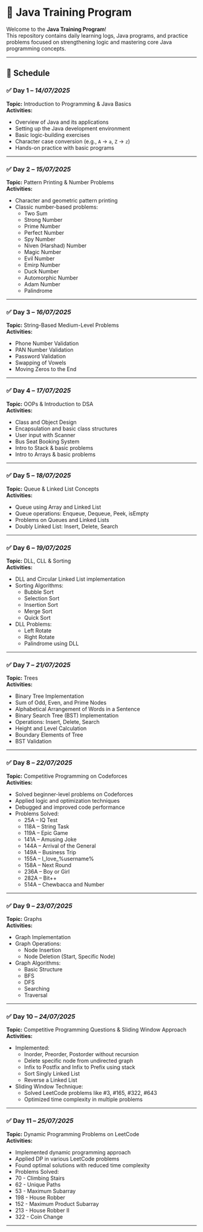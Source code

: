 # 🚀 Java Training Program

Welcome to the **Java Training Program**!  
This repository contains daily learning logs, Java programs, and practice problems focused on strengthening logic and mastering core Java programming concepts.

---

## 📅 Schedule

### ✅ Day 1 – *14/07/2025*  
**Topic:** Introduction to Programming & Java Basics  
**Activities:**
- Overview of Java and its applications  
- Setting up the Java development environment  
- Basic logic-building exercises  
- Character case conversion (e.g., `A` → `a`, `Z` → `z`)  
- Hands-on practice with basic programs  

---

### ✅ Day 2 – *15/07/2025*  
**Topic:** Pattern Printing & Number Problems  
**Activities:**
- Character and geometric pattern printing  
- Classic number-based problems:
  - Two Sum  
  - Strong Number  
  - Prime Number  
  - Perfect Number  
  - Spy Number  
  - Niven (Harshad) Number  
  - Magic Number  
  - Evil Number  
  - Emirp Number  
  - Duck Number  
  - Automorphic Number  
  - Adam Number  
  - Palindrome  

---

### ✅ Day 3 – *16/07/2025*  
**Topic:** String-Based Medium-Level Problems  
**Activities:**
- Phone Number Validation  
- PAN Number Validation  
- Password Validation  
- Swapping of Vowels  
- Moving Zeros to the End  

---

### ✅ Day 4 – *17/07/2025*  
**Topic:** OOPs & Introduction to DSA  
**Activities:**
- Class and Object Design  
- Encapsulation and basic class structures  
- User input with Scanner  
- Bus Seat Booking System  
- Intro to Stack & basic problems  
- Intro to Arrays & basic problems  

---

### ✅ Day 5 – *18/07/2025*  
**Topic:** Queue & Linked List Concepts  
**Activities:**
- Queue using Array and Linked List  
- Queue operations: Enqueue, Dequeue, Peek, isEmpty  
- Problems on Queues and Linked Lists  
- Doubly Linked List: Insert, Delete, Search  

---

### ✅ Day 6 – *19/07/2025*  
**Topic:** DLL, CLL & Sorting  
**Activities:**
- DLL and Circular Linked List implementation  
- Sorting Algorithms:
  - Bubble Sort  
  - Selection Sort  
  - Insertion Sort  
  - Merge Sort  
  - Quick Sort  
- DLL Problems:
  - Left Rotate  
  - Right Rotate  
  - Palindrome using DLL  

---

### ✅ Day 7 – *21/07/2025*  
**Topic:** Trees  
**Activities:**
- Binary Tree Implementation  
- Sum of Odd, Even, and Prime Nodes  
- Alphabetical Arrangement of Words in a Sentence  
- Binary Search Tree (BST) Implementation  
- Operations: Insert, Delete, Search  
- Height and Level Calculation  
- Boundary Elements of Tree  
- BST Validation  

---

### ✅ Day 8 – *22/07/2025*  
**Topic:** Competitive Programming on Codeforces  
**Activities:**
- Solved beginner-level problems on Codeforces  
- Applied logic and optimization techniques  
- Debugged and improved code performance  
- Problems Solved:
  - 25A – IQ Test  
  - 118A – String Task  
  - 119A – Epic Game  
  - 141A – Amusing Joke  
  - 144A – Arrival of the General  
  - 149A – Business Trip  
  - 155A – I_love_%username%  
  - 158A – Next Round  
  - 236A – Boy or Girl  
  - 282A – Bit++  
  - 514A – Chewbaсca and Number  

---

### ✅ Day 9 – *23/07/2025*  
**Topic:** Graphs  
**Activities:**
- Graph Implementation  
- Graph Operations:
  - Node Insertion  
  - Node Deletion (Start, Specific Node)  
- Graph Algorithms:
  - Basic Structure  
  - BFS  
  - DFS  
  - Searching  
  - Traversal  

---

### ✅ Day 10 – *24/07/2025*  
**Topic:** Competitive Programming Questions & Sliding Window Approach  
**Activities:**
- Implemented:
  - Inorder, Preorder, Postorder without recursion  
  - Delete specific node from undirected graph  
  - Infix to Postfix and Infix to Prefix using stack  
  - Sort Singly Linked List  
  - Reverse a Linked List  
- Sliding Window Technique:
  - Solved LeetCode problems like #3, #165, #322, #643  
  - Optimized time complexity in multiple problems  

---

### ✅ Day 11 – *25/07/2025*  
**Topic:** Dynamic Programming Problems on LeetCode  
**Activities:**
- Implemented dynamic programming approach  
- Applied DP in various LeetCode problems  
- Found optimal solutions with reduced time complexity  
- Problems Solved:
- 70 - Climbing Stairs
- 62 - Unique Paths
- 53 - Maximum Subarray
- 198 - House Robber
- 152 - Maximum Product Subarray
- 213 - House Robber II
- 322 - Coin Change
---
